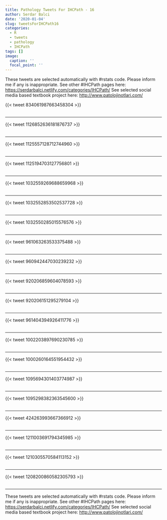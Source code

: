 ```yaml
---
title: Pathology Tweets For IHCPath - 16
author: Serdar Balci
date: '2020-01-04'
slug: tweetsForIHCPath16
categories:
  - R
  - tweets
  - pathology
  - IHCPath
tags: []
image:
  caption: ''
  focal_point: ''
---
```



These tweets are selected automatically with #rstats code. Please inform me if any is inappropriate.
See other #IHCPath pages here: https://serdarbalci.netlify.com/categories/IHCPath/ 
See selected social media based textbook project here: http://www.patolojinotlari.com/

{{< tweet 834061987663458304 >}}
<br>
<br>
<hr>
{{< tweet 1126852636181876737 >}}
<br>
<br>
<hr>
{{< tweet 1125557128712744960 >}}
<br>
<br>
<hr>
{{< tweet 1125194703127756801 >}}
<br>
<br>
<hr>
{{< tweet 1032559269688659968 >}}
<br>
<br>
<hr>
{{< tweet 1032552853502537728 >}}
<br>
<br>
<hr>
{{< tweet 1032550285015576576 >}}
<br>
<br>
<hr>
{{< tweet 961063263533375488 >}}
<br>
<br>
<hr>
{{< tweet 960942447030239232 >}}
<br>
<br>
<hr>
{{< tweet 920206859604078593 >}}
<br>
<br>
<hr>
{{< tweet 920206151295279104 >}}
<br>
<br>
<hr>
{{< tweet 961404394926411776 >}}
<br>
<br>
<hr>
{{< tweet 1002203897690230785 >}}
<br>
<br>
<hr>
{{< tweet 1000260164551954432 >}}
<br>
<br>
<hr>
{{< tweet 1095694301403774987 >}}
<br>
<br>
<hr>
{{< tweet 1095298382363545600 >}}
<br>
<br>
<hr>
{{< tweet 424263993667366912 >}}
<br>
<br>
<hr>
{{< tweet 1211003691794345985 >}}
<br>
<br>
<hr>
{{< tweet 1210305570584113152 >}}
<br>
<br>
<hr>
{{< tweet 1208200860582305793 >}}
<br>
<br>
<hr>


These tweets are selected automatically with #rstats code. Please inform me if any is inappropriate.
See other #IHCPath pages here: https://serdarbalci.netlify.com/categories/IHCPath/ 
See selected social media based textbook project here: http://www.patolojinotlari.com/
